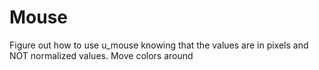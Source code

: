 # Mouse

Figure out how to use u_mouse knowing that the values are in pixels and NOT normalized values. Move colors around